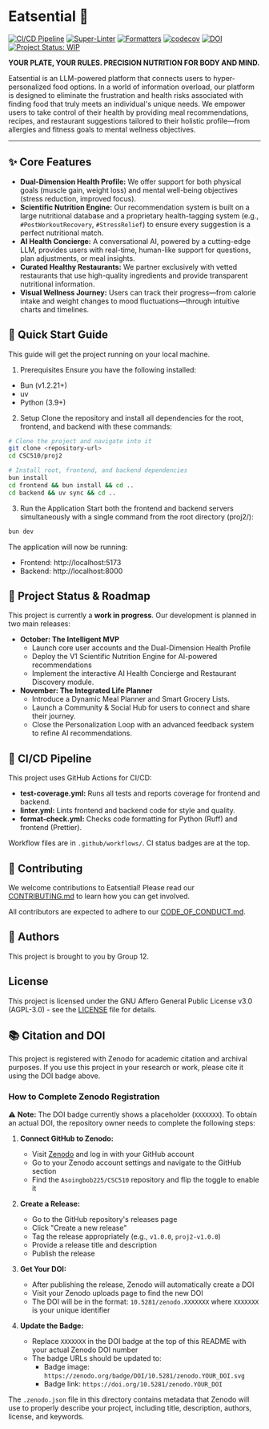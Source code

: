 # Eatsential 🥗

[![CI/CD Pipeline](https://github.com/Asoingbob225/CSC510/actions/workflows/test-coverage.yml/badge.svg)](https://github.com/Asoingbob225/CSC510/actions/workflows/test-coverage.yml)
[![Super-Linter](https://github.com/Asoingbob225/CSC510/actions/workflows/linter.yml/badge.svg)](https://github.com/marketplace/actions/super-linter)
[![Formatters](https://github.com/Asoingbob225/CSC510/actions/workflows/format-check.yml/badge.svg)](https://github.com/Asoingbob225/CSC510/actions/workflows/format-check.yml)
[![codecov](https://codecov.io/gh/Asoingbob225/CSC510/branch/main/graph/badge.svg)](https://codecov.io/gh/Asoingbob225/CSC510)
[![DOI](https://zenodo.org/badge/DOI/10.5281/zenodo.XXXXXXX.svg)](https://doi.org/10.5281/zenodo.17429004)
[![Project Status: WIP](https://img.shields.io/badge/status-wip-yellow.svg)](#)

**YOUR PLATE, YOUR RULES. PRECISION NUTRITION FOR BODY AND MIND.**

Eatsential is an LLM-powered platform that connects users to hyper-personalized food options. In a world of information overload, our platform is designed to eliminate the frustration and health risks associated with finding food that truly meets an individual's unique needs. We empower users to take control of their health by providing meal recommendations, recipes, and restaurant suggestions tailored to their holistic profile—from allergies and fitness goals to mental wellness objectives.

---

## ✨ Core Features

- **Dual-Dimension Health Profile:** We offer support for both physical goals (muscle gain, weight loss) and mental well-being objectives (stress reduction, improved focus).
- **Scientific Nutrition Engine:** Our recommendation system is built on a large nutritional database and a proprietary health-tagging system (e.g., `#PostWorkoutRecovery`, `#StressRelief`) to ensure every suggestion is a perfect nutritional match.
- **AI Health Concierge:** A conversational AI, powered by a cutting-edge LLM, provides users with real-time, human-like support for questions, plan adjustments, or meal insights.
- **Curated Healthy Restaurants:** We partner exclusively with vetted restaurants that use high-quality ingredients and provide transparent nutritional information.
- **Visual Wellness Journey:** Users can track their progress—from calorie intake and weight changes to mood fluctuations—through intuitive charts and timelines.

## 🚀 Quick Start Guide

This guide will get the project running on your local machine.

1. Prerequisites
   Ensure you have the following installed:

- Bun (v1.2.21+)
- uv
- Python (3.9+)

2. Setup
   Clone the repository and install all dependencies for the root, frontend, and backend with these commands:

```Bash
# Clone the project and navigate into it
git clone <repository-url>
cd CSC510/proj2

# Install root, frontend, and backend dependencies
bun install
cd frontend && bun install && cd ..
cd backend && uv sync && cd ..
```

3. Run the Application
   Start both the frontend and backend servers simultaneously with a single command from the root directory (proj2/):

```Bash
bun dev
```

The application will now be running:

- Frontend: http://localhost:5173
- Backend: http://localhost:8000

## 🚀 Project Status & Roadmap

This project is currently a **work in progress**. Our development is planned in two main releases:

- **October: The Intelligent MVP**
  - Launch core user accounts and the Dual-Dimension Health Profile
  - Deploy the V1 Scientific Nutrition Engine for AI-powered recommendations
  - Implement the interactive AI Health Concierge and Restaurant Discovery module.
- **November: The Integrated Life Planner**
  - Introduce a Dynamic Meal Planner and Smart Grocery Lists.
  - Launch a Community & Social Hub for users to connect and share their journey.
  - Close the Personalization Loop with an advanced feedback system to refine AI recommendations.

## 🤖 CI/CD Pipeline

This project uses GitHub Actions for CI/CD:

- **test-coverage.yml:** Runs all tests and reports coverage for frontend and backend.
- **linter.yml:** Lints frontend and backend code for style and quality.
- **format-check.yml:** Checks code formatting for Python (Ruff) and frontend (Prettier).

Workflow files are in `.github/workflows/`. CI status badges are at the top.

## 🤝 Contributing

We welcome contributions to Eatsential! Please read our [CONTRIBUTING.md](CONTRIBUTING.md) to learn how you can get involved.

All contributors are expected to adhere to our [CODE_OF_CONDUCT.md](CODE_OF_CONDUCT.md).

## 👥 Authors

This project is brought to you by Group 12.

## License

This project is licensed under the GNU Affero General Public License v3.0 (AGPL-3.0) - see the [LICENSE](LICENSE) file for details.

## 📚 Citation and DOI

This project is registered with Zenodo for academic citation and archival purposes. If you use this project in your research or work, please cite it using the DOI badge above.

### How to Complete Zenodo Registration

⚠️ **Note:** The DOI badge currently shows a placeholder (`XXXXXXX`). To obtain an actual DOI, the repository owner needs to complete the following steps:

1. **Connect GitHub to Zenodo:**
   - Visit [Zenodo](https://zenodo.org/) and log in with your GitHub account
   - Go to your Zenodo account settings and navigate to the GitHub section
   - Find the `Asoingbob225/CSC510` repository and flip the toggle to enable it

2. **Create a Release:**
   - Go to the GitHub repository's releases page
   - Click "Create a new release"
   - Tag the release appropriately (e.g., `v1.0.0`, `proj2-v1.0.0`)
   - Provide a release title and description
   - Publish the release

3. **Get Your DOI:**
   - After publishing the release, Zenodo will automatically create a DOI
   - Visit your Zenodo uploads page to find the new DOI
   - The DOI will be in the format: `10.5281/zenodo.XXXXXXX` where `XXXXXXX` is your unique identifier

4. **Update the Badge:**
   - Replace `XXXXXXX` in the DOI badge at the top of this README with your actual Zenodo DOI number
   - The badge URLs should be updated to:
     - Badge image: `https://zenodo.org/badge/DOI/10.5281/zenodo.YOUR_DOI.svg`
     - Badge link: `https://doi.org/10.5281/zenodo.YOUR_DOI`

The `.zenodo.json` file in this directory contains metadata that Zenodo will use to properly describe your project, including title, description, authors, license, and keywords.

